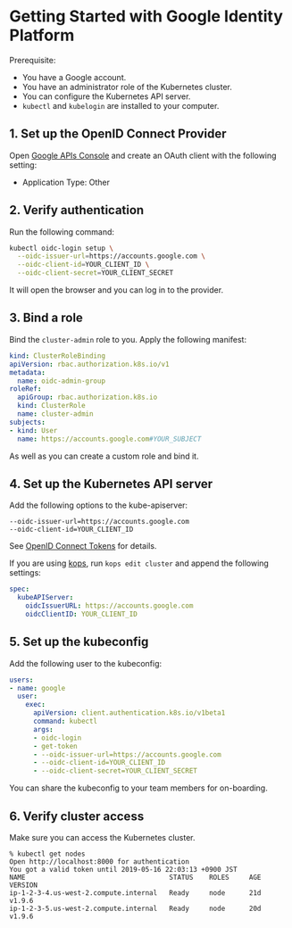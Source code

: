 # Getting Started with Google Identity Platform

Prerequisite:

- You have a Google account.
- You have an administrator role of the Kubernetes cluster.
- You can configure the Kubernetes API server.
- `kubectl` and `kubelogin` are installed to your computer.


## 1. Set up the OpenID Connect Provider

Open [Google APIs Console](https://console.developers.google.com/apis/credentials) and create an OAuth client with the following setting:

- Application Type: Other


## 2. Verify authentication

Run the following command:

```sh
kubectl oidc-login setup \
  --oidc-issuer-url=https://accounts.google.com \
  --oidc-client-id=YOUR_CLIENT_ID \
  --oidc-client-secret=YOUR_CLIENT_SECRET
```

It will open the browser and you can log in to the provider.


## 3. Bind a role

Bind the `cluster-admin` role to you.
Apply the following manifest:

```yaml
kind: ClusterRoleBinding
apiVersion: rbac.authorization.k8s.io/v1
metadata:
  name: oidc-admin-group
roleRef:
  apiGroup: rbac.authorization.k8s.io
  kind: ClusterRole
  name: cluster-admin
subjects:
- kind: User
  name: https://accounts.google.com#YOUR_SUBJECT
```

As well as you can create a custom role and bind it.


## 4. Set up the Kubernetes API server

Add the following options to the kube-apiserver:

```
--oidc-issuer-url=https://accounts.google.com
--oidc-client-id=YOUR_CLIENT_ID
```

See [OpenID Connect Tokens](https://kubernetes.io/docs/reference/access-authn-authz/authentication/#openid-connect-tokens) for details.

If you are using [kops](https://github.com/kubernetes/kops), run `kops edit cluster` and append the following settings:

```yaml
spec:
  kubeAPIServer:
    oidcIssuerURL: https://accounts.google.com
    oidcClientID: YOUR_CLIENT_ID
```


## 5. Set up the kubeconfig

Add the following user to the kubeconfig:

```yaml
users:
- name: google
  user:
    exec:
      apiVersion: client.authentication.k8s.io/v1beta1
      command: kubectl
      args:
      - oidc-login
      - get-token
      - --oidc-issuer-url=https://accounts.google.com
      - --oidc-client-id=YOUR_CLIENT_ID
      - --oidc-client-secret=YOUR_CLIENT_SECRET
```

You can share the kubeconfig to your team members for on-boarding.


## 6. Verify cluster access

Make sure you can access the Kubernetes cluster.

```
% kubectl get nodes
Open http://localhost:8000 for authentication
You got a valid token until 2019-05-16 22:03:13 +0900 JST
NAME                                    STATUS    ROLES     AGE       VERSION
ip-1-2-3-4.us-west-2.compute.internal   Ready     node      21d       v1.9.6
ip-1-2-3-5.us-west-2.compute.internal   Ready     node      20d       v1.9.6
```
